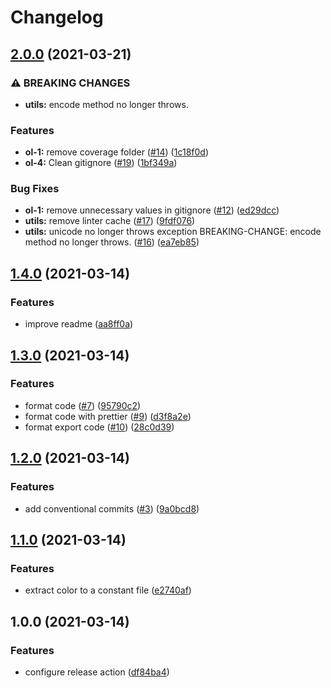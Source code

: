 # Changelog

## [2.0.0](https://www.github.com/AlbertHernandez/insomnia-plugin-ocean-light-theme/compare/v1.4.0...v2.0.0) (2021-03-21)


### ⚠ BREAKING CHANGES

* **utils:** encode method no longer throws.

### Features

* **ol-1:** remove coverage folder ([#14](https://www.github.com/AlbertHernandez/insomnia-plugin-ocean-light-theme/issues/14)) ([1c18f0d](https://www.github.com/AlbertHernandez/insomnia-plugin-ocean-light-theme/commit/1c18f0d2d062312da4e175acf6f530b43e5fafba))
* **ol-4:** Clean gitignore ([#19](https://www.github.com/AlbertHernandez/insomnia-plugin-ocean-light-theme/issues/19)) ([1bf349a](https://www.github.com/AlbertHernandez/insomnia-plugin-ocean-light-theme/commit/1bf349abce786fe8add5d76531021c0e59b96a7c))


### Bug Fixes

* **ol-1:** remove unnecessary values in gitignore ([#12](https://www.github.com/AlbertHernandez/insomnia-plugin-ocean-light-theme/issues/12)) ([ed29dcc](https://www.github.com/AlbertHernandez/insomnia-plugin-ocean-light-theme/commit/ed29dcc082eb898ac76bc779988cbd21e432ec8a))
* **utils:** remove linter cache ([#17](https://www.github.com/AlbertHernandez/insomnia-plugin-ocean-light-theme/issues/17)) ([9fdf076](https://www.github.com/AlbertHernandez/insomnia-plugin-ocean-light-theme/commit/9fdf07686aa61a3840477a42f8ffd5ad80d57701))
* **utils:** unicode no longer throws exception BREAKING-CHANGE: encode method no longer throws. ([#16](https://www.github.com/AlbertHernandez/insomnia-plugin-ocean-light-theme/issues/16)) ([ea7eb85](https://www.github.com/AlbertHernandez/insomnia-plugin-ocean-light-theme/commit/ea7eb85d54ddf6097b8ee95921e81657509b3fa3))

## [1.4.0](https://www.github.com/AlbertHernandez/insomnia-plugin-ocean-light-theme/compare/v1.3.0...v1.4.0) (2021-03-14)


### Features

* improve readme ([aa8ff0a](https://www.github.com/AlbertHernandez/insomnia-plugin-ocean-light-theme/commit/aa8ff0a3e241fab45bcb4944a40678523f9e9321))

## [1.3.0](https://www.github.com/AlbertHernandez/insomnia-plugin-ocean-light-theme/compare/v1.2.0...v1.3.0) (2021-03-14)


### Features

* format code ([#7](https://www.github.com/AlbertHernandez/insomnia-plugin-ocean-light-theme/issues/7)) ([95790c2](https://www.github.com/AlbertHernandez/insomnia-plugin-ocean-light-theme/commit/95790c29cbac06c3a5c0eb0fe1da188b69aa738b))
* format code with prettier ([#9](https://www.github.com/AlbertHernandez/insomnia-plugin-ocean-light-theme/issues/9)) ([d3f8a2e](https://www.github.com/AlbertHernandez/insomnia-plugin-ocean-light-theme/commit/d3f8a2e3451d03b5aa4aae152cc28ecae7db4d37))
* format export code ([#10](https://www.github.com/AlbertHernandez/insomnia-plugin-ocean-light-theme/issues/10)) ([28c0d39](https://www.github.com/AlbertHernandez/insomnia-plugin-ocean-light-theme/commit/28c0d395625e913493821e28278167f5229aa9fc))

## [1.2.0](https://www.github.com/AlbertHernandez/insomnia-plugin-ocean-light-theme/compare/v1.1.0...v1.2.0) (2021-03-14)


### Features

* add conventional commits ([#3](https://www.github.com/AlbertHernandez/insomnia-plugin-ocean-light-theme/issues/3)) ([9a0bcd8](https://www.github.com/AlbertHernandez/insomnia-plugin-ocean-light-theme/commit/9a0bcd8e36a684bff68bd636fd8d3bf5a90b9fcf))

## [1.1.0](https://www.github.com/AlbertHernandez/insomnia-plugin-ocean-light-theme/compare/v1.0.0...v1.1.0) (2021-03-14)


### Features

* extract color to a constant file ([e2740af](https://www.github.com/AlbertHernandez/insomnia-plugin-ocean-light-theme/commit/e2740afd575640219a88e93b9e26ef141c8a7641))

## 1.0.0 (2021-03-14)


### Features

* configure release action ([df84ba4](https://www.github.com/AlbertHernandez/insomnia-plugin-ocean-light-theme/commit/df84ba49ed2b328f7788c6c226595f350c2b9f0d))
